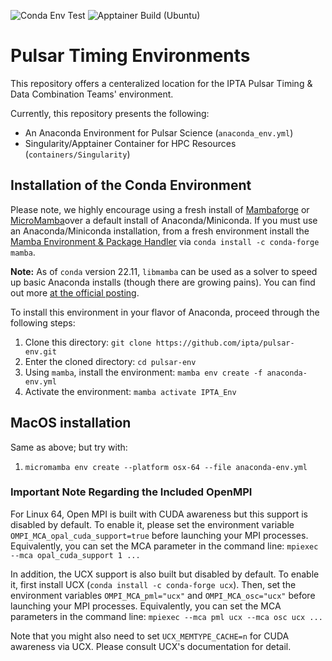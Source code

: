 ![Conda Env Test](https://github.com/IPTA/pulsar-env/actions/workflows/test_CondaEnv.yml/badge.svg)
![Apptainer Build (Ubuntu)](https://github.com/IPTA/pulsar-env/actions/workflows/test_Singularity.yml/badge.svg)

# Pulsar Timing Environments

This repository offers a centeralized location for the IPTA Pulsar Timing & Data Combination Teams' environment.

Currently, this repository presents the following:
- An Anaconda Environment for Pulsar Science (`anaconda_env.yml`)
- Singularity/Apptainer Container for HPC Resources (`containers/Singularity`)

## Installation of the Conda Environment

Please note, we highly encourage using a fresh install of [Mambaforge](https://github.com/conda-forge/miniforge#mambaforge) or [MicroMamba](https://mamba.readthedocs.io/en/latest/user_guide/micromamba.html)over a default install of Anaconda/Miniconda. If you must use an Anaconda/Miniconda installation, from a fresh environment install the [Mamba Environment & Package Handler](https://github.com/mamba-org/mamba) via `conda install -c conda-forge mamba`.

**Note:** As of `conda` version 22.11, `libmamba` can be used as a solver to speed up basic Anaconda installs (though there are growing pains). You can find out more [at the official posting](https://www.anaconda.com/blog/a-faster-conda-for-a-growing-community).

To install this environment in your flavor of Anaconda, proceed through the following steps:
  1. Clone this directory: `git clone https://github.com/ipta/pulsar-env.git`
  2. Enter the cloned directory: `cd pulsar-env`
  3. Using `mamba`, install the environment: `mamba env create -f anaconda-env.yml`
  4. Activate the environment: `mamba activate IPTA_Env`

## MacOS installation
Same as above; but try with: 
  1. `micromamba env create --platform osx-64 --file anaconda-env.yml` 

### Important Note Regarding the Included OpenMPI
For Linux 64, Open MPI is built with CUDA awareness but this support is disabled by default. To enable it, please set the environment variable `OMPI_MCA_opal_cuda_support=true` before launching your MPI processes. Equivalently, you can set the MCA parameter in the command line: `mpiexec --mca opal_cuda_support 1 ...`
 
In addition, the UCX support is also built but disabled by default. To enable it, first install UCX (`conda install -c conda-forge ucx`). Then, set the environment variables `OMPI_MCA_pml="ucx"` and `OMPI_MCA_osc="ucx"` before launching your MPI processes. Equivalently, you can set the MCA parameters in the command line: `mpiexec --mca pml ucx --mca osc ucx ...`

Note that you might also need to set `UCX_MEMTYPE_CACHE=n` for CUDA awareness via UCX. Please consult UCX's documentation for detail.
